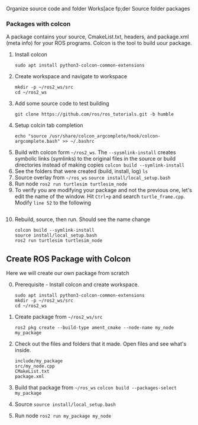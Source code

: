Organize source code and folder
Works[ace fp;der
Source folder
packages

### Packages with colcon
A package contains your source, CmakeList.txt, headers, and package.xml (meta info) for your ROS programs. Colcon is the tool to build uour package.

1. Install colcon
   ```
   sudo apt install python3-colcon-common-extensions
   ```
2. Create workspace and navigate to workspace
   ```
   mkdir -p ~/ros2_ws/src
   cd ~/ros2_ws
   ```
3. Add some source code to test building
   ```
   git clone https://github.com/ros/ros_tutorials.git -b humble
   ```
4. Setup colcin tab completion
   ```
   echo "source /usr/share/colcon_argcomplete/hook/colcon-argcomplete.bash" >> ~/.bashrc
   ```
5. Build with colcon form `~/ros2_ws`. The `--sysmlink-install` creates symbolic links (symlinks) to the original files in the source or build directories instead of making copies
   ```colcon build --symlink-install ```
6. See the folders that were created (build, install, log)
   ```ls```
7. Source overlay from `~/ros_ws`
   ```source install/local_setup.bash```
8. Run node
   ```ros2 run turtlesim turtlesim_node```
9. To verify you are modifying your package and not the previous one, let's edit the name of the window. Hit `Ctrl+p` and search `turtle_frame.cpp`. Modify `line 52` to the following
    ```setWindowTitle("NicoleTurtleSim")
10. Rebuild, source, then run. Should see the name change
    ```
    colcon build --symlink-install
    source install/local_setup.bash
    ros2 run turtlesim turtlesim_node
    ```

## Create ROS Package with Colcon
Here we will create our own package from scratch

0. Prerequisite - Install colcon and create workspace.
   ```
   sudo apt install python3-colcon-common-extensions
   mkdir -p ~/ros2_ws/src
   cd ~/ros2_ws
   ```

1. Create package from `~/ros2_ws/src`
   ```
   ros2 pkg create --build-type ament_cmake --node-name my_node my_package
   ```
2. Check out the files and folders that it made. Open files and see what's inside.
   ```
   include/my_package
   src/my_node.cpp
   CMakeList.txt
   package.xml
   ```
3. Build that package from `~/ros_ws`
   ```colcon build --packages-select my_package```
4. Source
   ```source install/local_setup.bash```
5. Run node
   ```ros2 run my_package my_node```






















































